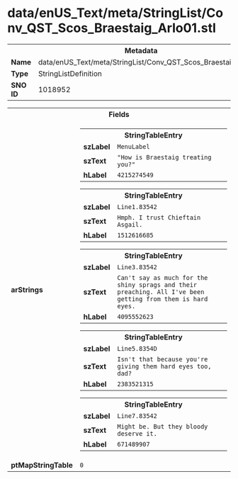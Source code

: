<h1>data/enUS_Text/meta/StringList/Conv_QST_Scos_Braestaig_Arlo01.stl</h1><table><tr><th colspan="100%">Metadata</th></tr><tr><td><b>Name</b></td><td>data/enUS_Text/meta/StringList/Conv_QST_Scos_Braestaig_Arlo01.stl</td></tr><tr><td><b>Type</b></td><td>StringListDefinition</td></tr><tr><td><b>SNO ID</b></td><td>1018952</td></tr></table>

<table><tr><th colspan="100%">Fields</th></tr><tr><td><b>arStrings</b></td><td><table><tr><th colspan="100%">StringTableEntry</th></tr><tr><td><b>szLabel</b></td><td><code>MenuLabel</code></td></tr><tr><td><b>szText</b></td><td><code>"How is Braestaig treating you?"</code></td></tr><tr><td><b>hLabel</b></td><td><code>4215274549</code></td></tr></table>


<table><tr><th colspan="100%">StringTableEntry</th></tr><tr><td><b>szLabel</b></td><td><code>Line1.83542</code></td></tr><tr><td><b>szText</b></td><td><code>Hmph. I trust Chieftain Asgail.</code></td></tr><tr><td><b>hLabel</b></td><td><code>1512616685</code></td></tr></table>


<table><tr><th colspan="100%">StringTableEntry</th></tr><tr><td><b>szLabel</b></td><td><code>Line3.83542</code></td></tr><tr><td><b>szText</b></td><td><code>Can't say as much for the shiny sprags and their preaching. All I've been getting from them is hard eyes.</code></td></tr><tr><td><b>hLabel</b></td><td><code>4095552623</code></td></tr></table>


<table><tr><th colspan="100%">StringTableEntry</th></tr><tr><td><b>szLabel</b></td><td><code>Line5.8354D</code></td></tr><tr><td><b>szText</b></td><td><code>Isn't that because you're giving them hard eyes too, dad?</code></td></tr><tr><td><b>hLabel</b></td><td><code>2383521315</code></td></tr></table>


<table><tr><th colspan="100%">StringTableEntry</th></tr><tr><td><b>szLabel</b></td><td><code>Line7.83542</code></td></tr><tr><td><b>szText</b></td><td><code>Might be. But they bloody deserve it.</code></td></tr><tr><td><b>hLabel</b></td><td><code>671489907</code></td></tr></table>


</td></tr><tr><td><b>ptMapStringTable</b></td><td><code>0</code></td></tr></table>

